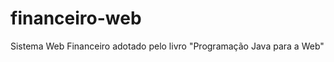financeiro-web
==============

Sistema Web Financeiro adotado pelo livro "Programação Java para a Web"

